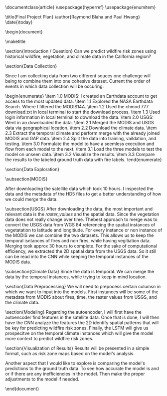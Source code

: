 \documentclass{article}
\usepackage{hyperref}
\usepackage{enumitem}

\title{Final Project Plan}
\author{Raymond Blaha and Paul Hwang}
\date{\today}

\begin{document}

\maketitle

\section{Introduction / Question}
Can we predict wildfire risk zones using historical wildfire, vegetation, and climate data in the California region?

\section{Data Collection}

Since I am collecting data from two different souces one challenge will being to combine them into one cohesive dataset. 
Current the order of events in which data collection will be occuring: 

\begin{enumerate}
    \item 1.0 MODIS: I created an Earthdata account to get access to the most updated data. 
    \item 1.1 Explored the NASA Earthdata Search. Where I filtered the MODIS14A. 
    \item 1.2 Used the chmod 777 download.txt in local terminal to start the download process.
    \item 1.3 Used login information in local terminal to download the data.
    \item 2.0 USGS: Went in an downloaded the data. 
    \item 2.1 Merged the MODIS and USGS data via geographical location.
    \item 2.2 Download the climate data.
    \item 2.3 Extract the temporal climate and perform merge with the already joined MODIS and GAP data.
    \item 2.4 Split the data into training, vaildation, and testing.
    \item 3.0 Formulate the model to have a seemless execution and flow from each model to the next. 
    \item 3.1 Load the three models to test the model on unseen data. 
    \item 3.2 Visualize the results.
    \item 3.3 Compare the results to the labeled ground truth data with fire labels. 
\end{enumerate}

\section{Data Exploration}

\subsection{MODIS}

After downloading the satellite data which took 10 hours. I inspected the data and the metadata of the HD5 files to get a better understanding of how we could merge the data. 


\subsection{USGS}
After downloading the data, the most important and relevant data is the $\textit{raster\_values}$ and the spatial data. Since the vegetation data does not really change over time.
Thebest approach to merge was to convert the USGS data from WGS 84 referencing the spatial instances of vegetatation to latitude and longitiude. For every instance or non instance of the MODIS we can combine
the two datasets. This allows us to keep the temporal isntances of fires and non fires, while having vegitiation data. Merging took approx 30 hours to complete. For the sake of computational efficiency, 
we extracted the 2D spatial data from the USGS data. So it still can be read into the CNN while keeping the temporal instances of the MODIS data.

\subsection{Climate Data}
Since the data is temporal. We can merge the data by the temporal instances, while trying to keep in mind location. 

\section{Data Preprocessing}
We will need to prepocess certain columsn in which we want to input into the models. First instances will be some of the metadata from MODIS about fires, time, the raster values from USGS, and the climate data.


\section{Modeling}
Regarding the autoencoder, I will first have the autoencoder find features in the satellite data. Once that is done, 
I will then have the CNN analyze the features the 2D identify spatial patterns that will be key for predicting wildfire risk zones.
Finally, the LSTM will give us prospecitve on the temporal climate instances which will give the model more context to predict wildfire risk zones.

\section{Visualization of Results}
Results will be presented in a simple format, such as risk zone maps based on the model's analysis.

Another aspect that I would like to explore is comparing the model's predictions to the ground truth data. To see how accurate the model is and or if there are any inefficiencies in the model.
Then make the proper adjustments to the model if needed. 

\end{document}
